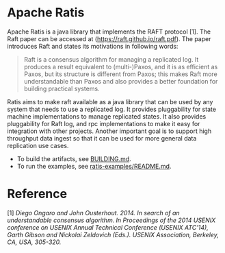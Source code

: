 <!--
  Licensed under the Apache License, Version 2.0 (the "License");
  you may not use this file except in compliance with the License.
  You may obtain a copy of the License at

   http://www.apache.org/licenses/LICENSE-2.0

  Unless required by applicable law or agreed to in writing, software
  distributed under the License is distributed on an "AS IS" BASIS,
  WITHOUT WARRANTIES OR CONDITIONS OF ANY KIND, either express or implied.
  See the License for the specific language governing permissions and
  limitations under the License. See accompanying LICENSE file.
-->

# Apache Ratis
Apache Ratis is a java library that implements the RAFT protocol [1].
The Raft paper can be accessed at (https://raft.github.io/raft.pdf).
The paper introduces Raft and states its motivations in following words:
  > Raft is a consensus algorithm for managing a replicated log. It produces a result equivalent to (multi-)Paxos, and it is as efficient as Paxos, but its structure is different from Paxos; this makes Raft more understandable than Paxos and also provides a better foundation for building practical systems.

  Ratis aims to make raft available as a java library that can be used by any system that needs to use a replicated log. It provides pluggability for state machine implementations to manage replicated states. It also provides pluggability for Raft log, and rpc implementations to make it easy for integration with other projects. Another important goal is to support high throughput data ingest so that it can be used for more general data replication use cases.

* To build the artifacts, see [BUILDING.md](BUILDING.md).
* To run the examples, see [ratis-examples/README.md](ratis-examples/README.md).

# Reference
[1] _Diego Ongaro and John Ousterhout. 2014. In search of an understandable consensus algorithm. In Proceedings of the 2014 USENIX conference on USENIX Annual Technical Conference (USENIX ATC'14), Garth Gibson and Nickolai Zeldovich (Eds.). USENIX Association, Berkeley, CA, USA, 305-320._

